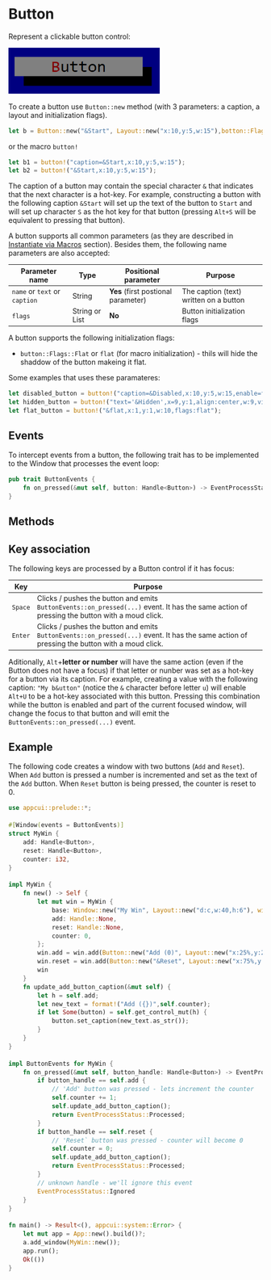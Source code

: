 # Button

Represent a clickable button control:

<img src="img/button.png" width=300/>

To create a button use `Button::new` method (with 3 parameters: a caption, a layout and initialization flags).
```rs
let b = Button::new("&Start", Layout::new("x:10,y:5,w:15"),botton::Flags::None);
```
or the macro `button!`
```rs
let b1 = button!("caption=&Start,x:10,y:5,w:15");
let b2 = button!("&Start,x:10,y:5,w:15");
```

The caption of a button may contain the special character `&` that indicates that the next character is a hot-key. For example, constructing a button with the following caption `&Start` will set up the text of the button to `Start` and will set up character `S` as the hot key for that button (pressing `Alt+S` will be equivalent to pressing that button).

A button supports all common parameters (as they are described in [Instantiate via Macros](../instantiate_via_macros.md) section). Besides them, the following name parameters are also accepted:

| Parameter name | Type | Positional parameter  | Purpose |
|----------------|------|-----------------------|---------|
| `name` or `text` or `caption` | String | **Yes** (first postional parameter) | The caption (text) written on a button |
| `flags` | String or List| **No** | Button initialization flags |

A button supports the following initialization flags:
* `button::Flags::Flat` or `flat` (for macro initialization) - thils will hide the shaddow of the button makeing it flat.

Some examples that uses these paramateres:
```rs
let disabled_button = button!("caption=&Disabled,x:10,y:5,w:15,enable=false");
let hidden_button = button!("text='&Hidden',x=9,y:1,align:center,w:9,visible=false");
let flat_button = button!("&flat,x:1,y:1,w:10,flags:flat");
```

## Events
To intercept events from a button, the following trait has to be implemented to the Window that processes the event loop:
```rs
pub trait ButtonEvents {
    fn on_pressed(&mut self, button: Handle<Button>) -> EventProcessStatus {...}
}
```

## Methods

## Key association

The following keys are processed by a Button control if it has focus:

| Key           | Purpose                                                                             |
|---------------|-------------------------------------------------------------------------------------|
| `Space`       | Clicks / pushes the button and emits `ButtonEvents::on_pressed(...)` event. It has the same action of pressing the button with a moud click.          |
| `Enter`       | Clicks / pushes the button and emits `ButtonEvents::on_pressed(...)` event. It has the same action of pressing the button with a moud click.          |

Aditionally, `Alt`+**letter or number** will have the same action (even if the Button does not have a focus) if that letter or nunber was set as a hot-key for a button via its caption. For example, creating a value with the following caption: `"My b&utton"` (notice the `&` character before letter `u`) will enable `Alt+U` to be a hot-key associated with this button. Pressing this combination while the button is enabled and part of the current focused window, will change the focus to that button and will emit the `ButtonEvents::on_pressed(...)` event.

## Example

The following code creates a window with two buttons (`Add` and `Reset`). When `Add` button is pressed a number is incremented and set as the text of the `Add` button. When `Reset` button is being pressed, the counter is reset to 0.

```rs
use appcui::prelude::*;

#[Window(events = ButtonEvents)]
struct MyWin {
    add: Handle<Button>,
    reset: Handle<Button>,
    counter: i32,
}

impl MyWin {
    fn new() -> Self {
        let mut win = MyWin {
            base: Window::new("My Win", Layout::new("d:c,w:40,h:6"), window::Flags::None),
            add: Handle::None,
            reset: Handle::None,
            counter: 0,
        };
        win.add = win.add(Button::new("Add (0)", Layout::new("x:25%,y:2,w:13,a:c"), button::Flags::None));
        win.reset = win.add(Button::new("&Reset", Layout::new("x:75%,y:2,w:13,a:c",), button::Flags::None));
        win
    }
    fn update_add_button_caption(&mut self) {
        let h = self.add;
        let new_text = format!("Add ({})",self.counter);
        if let Some(button) = self.get_control_mut(h) {
            button.set_caption(new_text.as_str());
        }
    }
}

impl ButtonEvents for MyWin {
    fn on_pressed(&mut self, button_handle: Handle<Button>) -> EventProcessStatus {
        if button_handle == self.add {
            // 'Add' button was pressed - lets increment the counter
            self.counter += 1;
            self.update_add_button_caption();
            return EventProcessStatus::Processed;
        }
        if button_handle == self.reset {
            // 'Reset` button was pressed - counter will become 0
            self.counter = 0;
            self.update_add_button_caption();
            return EventProcessStatus::Processed;
        }
        // unknown handle - we'll ignore this event
        EventProcessStatus::Ignored
    }
}

fn main() -> Result<(), appcui::system::Error> {
    let mut app = App::new().build()?;
    a.add_window(MyWin::new());
    app.run();
    Ok(())
}
```